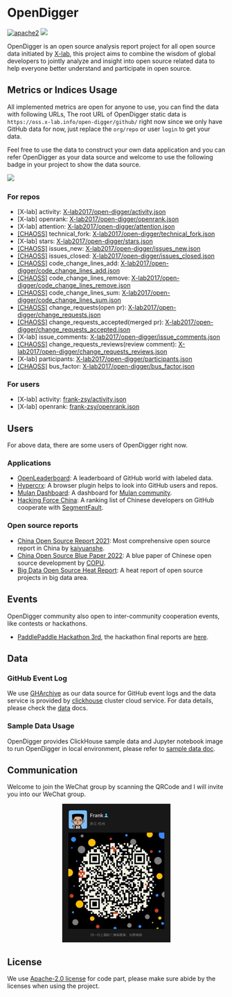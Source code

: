 # OpenDigger

[![apache2](https://img.shields.io/badge/license-Apache%202-blue)](LICENSE) [![](https://img.shields.io/badge/Data-OpenDigger-2097FF)](https://github.com/X-lab2017/open-digger)

OpenDigger is an open source analysis report project for all open source data initiated by [X-lab](https://x-lab.info), this project aims to combine the wisdom of global developers to jointly analyze and insight into open source related data to help everyone better understand and participate in open source.

## Metrics or Indices Usage

All implemented metrics are open for anyone to use, you can find the data with following URLs, The root URL of OpenDigger static data is `https://oss.x-lab.info/open-digger/github/` right now since we only have GitHub data for now, just replace the `org/repo` or user `login` to get your data.

Feel free to use the data to construct your own data application and you can refer OpenDigger as your data source and welcome to use the following badge in your project to show the data source.

[![](https://img.shields.io/badge/Data-OpenDigger-2097FF)](https://github.com/X-lab2017/open-digger)

### For repos

- [X-lab] activity: [X-lab2017/open-digger/activity.json](https://oss.x-lab.info/open_digger/github/X-lab2017/open-digger/activity.json)
- [X-lab] openrank: [X-lab2017/open-digger/openrank.json](https://oss.x-lab.info/open_digger/github/X-lab2017/open-digger/openrank.json)
- [X-lab] attention: [X-lab2017/open-digger/attention.json](https://oss.x-lab.info/open_digger/github/X-lab2017/open-digger/attention.json)
- [[CHAOSS]](https://chaoss.community/metric-technical-fork/) technical_fork: [X-lab2017/open-digger/technical_fork.json](https://oss.x-lab.info/open_digger/github/X-lab2017/open-digger/technical_fork.json)
- [X-lab] stars: [X-lab2017/open-digger/stars.json](https://oss.x-lab.info/open_digger/github/X-lab2017/open-digger/stars.json)
- [[CHAOSS]](https://chaoss.community/metric-issues-new/) issues_new: [X-lab2017/open-digger/issues_new.json](https://oss.x-lab.info/open_digger/github/X-lab2017/open-digger/issues_new.json)
- [[CHAOSS]](https://chaoss.community/metric-issues-new/) issues_closed: [X-lab2017/open-digger/issues_closed.json](https://oss.x-lab.info/open_digger/github/X-lab2017/open-digger/issues_closed.json)
- [[CHAOSS]](https://chaoss.community/metric-code-changes-lines/) code_change_lines_add: [X-lab2017/open-digger/code_change_lines_add.json](https://oss.x-lab.info/open_digger/github/X-lab2017/open-digger/code_change_lines_add.json)
- [[CHAOSS]](https://chaoss.community/metric-code-changes-lines/) code_change_lines_remove: [X-lab2017/open-digger/code_change_lines_remove.json](https://oss.x-lab.info/open_digger/github/X-lab2017/open-digger/code_change_lines_remove.json)
- [[CHAOSS]](https://chaoss.community/metric-code-changes-lines/) code_change_lines_sum: [X-lab2017/open-digger/code_change_lines_sum.json](https://oss.x-lab.info/open_digger/github/X-lab2017/open-digger/code_change_lines_sum.json)
- [[CHAOSS]](https://chaoss.community/metric-change-requests/) change_requests(open pr): [X-lab2017/open-digger/change_requests.json](https://oss.x-lab.info/open_digger/github/X-lab2017/open-digger/change_requests.json)
- [[CHAOSS]](https://chaoss.community/metric-change-requests-accepted/) change_requests_accepted(merged pr): [X-lab2017/open-digger/change_requests_accepted.json](https://oss.x-lab.info/open_digger/github/X-lab2017/open-digger/change_requests_accepted.json)
- [X-lab] issue_comments: [X-lab2017/open-digger/issue_comments.json](https://oss.x-lab.info/open_digger/github/X-lab2017/open-digger/issue_comments.json)
- [[CHAOSS]](https://chaoss.community/metric-change-request-reviews/) change_requests_reviews(review comment): [X-lab2017/open-digger/change_requests_reviews.json](https://oss.x-lab.info/open_digger/github/X-lab2017/open-digger/change_requests_reviews.json)
- [X-lab] participants: [X-lab2017/open-digger/participants.json](https://oss.x-lab.info/open_digger/github/X-lab2017/open-digger/participants.json)
- [[CHAOSS]](https://chaoss.community/metric-bus-factor/) bus_factor: [X-lab2017/open-digger/bus_factor.json](https://oss.x-lab.info/open_digger/github/X-lab2017/open-digger/bus_factor.json)

### For users

- [X-lab] activity: [frank-zsy/activity.json](https://oss.x-lab.info/open_digger/github/frank-zsy/activity.json)
- [X-lab] openrank: [frank-zsy/openrank.json](https://oss.x-lab.info/open_digger/github/frank-zsy/openrank.json)

## Users

For above data, there are some users of OpenDigger right now.

### Applications

- [OpenLeaderboard](https://open-leaderboard.x-lab.info/): A leaderboard of GitHub world with labeled data.
- [Hypercrx](https://github.com/hypertrons/hypertrons-crx): A browser plugin helps to look into GitHub users and repos.
- [Mulan Dashboard](http://dataease.nzcer.cn/link/1VxPsUCX): A dashboard for [Mulan community](https://portal.mulanos.cn/).
- [Hacking Force China](https://opensource.win/): A ranking list of Chinese developers on GitHub cooperate with [SegmentFault](https://segmentfault.com/).

### Open source reports

- [China Open Source Report 2021](https://kaiyuanshe.cn/document/china-os-report-2021/): Most comprehensive open source report in China by [kaiyuanshe](https://kaiyuanshe.cn/).
- [China Open Source Blue Paper 2022](http://www.copu.org.cn/new/308): A blue paper of Chinese open source development by [COPU](http://www.copu.org.cn/).
- [Big Data Open Source Heat Report](cooperations/big_data_open_source_heat_report/开源大数据热力报告2022.pdf): A heat report of open source projects in big data area.


## Events

OpenDigger community also open to inter-community cooperation events, like contests or hackathons.

- [PaddlePaddle Hackathon 3rd](https://www.paddlepaddle.org.cn/PaddlePaddleHackathon-2022-6), the hackathon final reports are [here](https://github.com/X-lab2017/open-digger/tree/master/cooperations/paddle_hackathon_3rd).

## Data

### GitHub Event Log

We use [GHArchive](https://www.gharchive.org/) as our data source for GitHub event logs and the data service is provided by [clickhouse](https://clickhouse.tech/) cluster cloud service. For data details, please check the [data](https://github.com/X-lab2017/open-digger/blob/master/docs/data.md) docs.

### Sample Data Usage

OpenDigger provides ClickHouse sample data and Jupyter notebook image to run OpenDigger in local environment, please refer to [sample data doc](./sample_data/README.md).

## Communication

Welcome to join the WeChat group by scanning the QRCode and I will invite you into our WeChat group.

<div align=center>
<img src='./docs/assets/wechat-qrcode.png' width="250px">
</div>

## License

We use [Apache-2.0 license](LICENSE) for code part, please make sure abide by the licenses when using the project.
